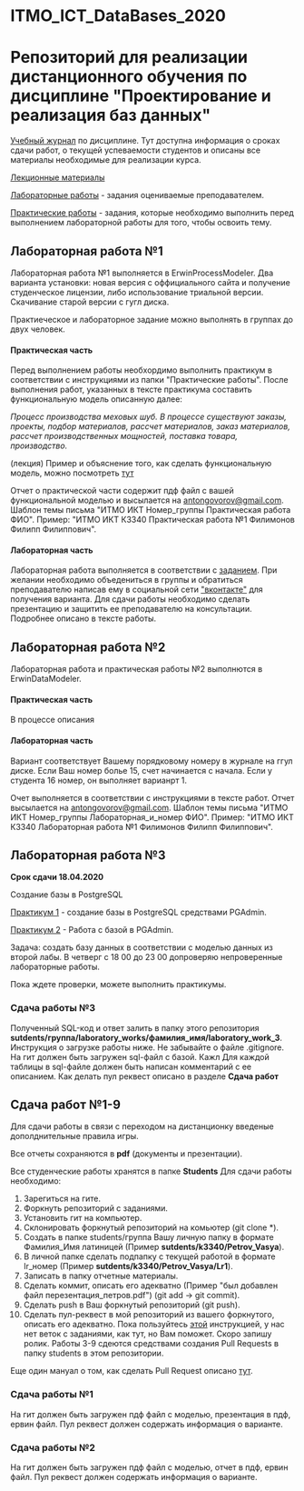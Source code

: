 # ITMO_ICT_DataBases_2020
Репозиторий для реализации дистанционного обучения по дисциплине "Проектирование и реализация баз данных"
========================

[Учебный журнал](https://docs.google.com/spreadsheets/d/1YqBm75zexHiby1QsHfU7afW9WTZwwtPkc5AMwUp86vA/edit?usp=sharing) по дисциплине. Тут доступна информация о сроках сдачи работ, о текущей успеваемости студентов и описаны все материалы необходимые для реализации курса.

[Лекционные материалы](https://drive.google.com/folderview?id=0B7AOfG5ohMyAbE00WTFmaE12V0k&usp=sharing)

[Лабораторные работы](https://drive.google.com/drive/folders/0B7AOfG5ohMyARkdVZ2ZOM0dKZEE?usp=sharing) - задания оцениваемые преподавателем.

[Практические работы](https://drive.google.com/drive/folders/0B7AOfG5ohMyAeUt1RUo2R25WVG8) - задания, которые необходимо выполнить перед выполнением лабораторной работы для того, чтобы освоить тему.

## Лабораторная работа №1

Лабораторная работа №1 выполняется в ErwinProcessModeler. Два варианта установки: новая версия с оффициального сайта и получение студенческое лицензии, либо использование триальной версии. Скачивание старой версии с гугл диска.

Практиеческое и лабораторное задание можно выполнять в группах до двух человек.

#### Практическая часть
Перед выполнением работы необхордимо выполнить практикум в соответствии с инструкциями из папки "Практические работы".
После выполнения работ, указанных в тексте практикума составить функциональную модель описанную далее:

*Процесс производства меховых шуб. В процессе существуют заказы, проекты, подбор материалов, рассчет материалов, заказ материалов, рассчет производственных мощностей, поставка товара, производство.*

(лекция) Пример и объяснение того, как сделать функциональную модель, можно посмотреть [тут](https://www.youtube.com/watch?v=flGjJMsjnG0)

Отчет о практической части содержит пдф файл с вашей функциональной моделью и высылается на antongovorov@gmail.com. Шаблон темы письма "ИТМО ИКТ Номер_группы Практическая работа ФИО". Пример: "ИТМО ИКТ К3340 Практическая работа №1 Филимонов Филипп Филиппович". 

#### Лабораторная часть

Лабораторная работа выполняется в соответствии с [заданием](https://drive.google.com/file/d/0B7AOfG5ohMyAVTJQQ0RsU0c1eTg/view?usp=sharing). При желании необходимо объедениться в группы и обратиться преподавателю написав ему в социальной сети ["вконтакте"](https://vk.com/govorof) для получения варианта.
Для сдачи работы необходимо сделать презентацию и защитить ее преподавателю на консультации. Подробнее описано в тексте работы.

## Лабораторная работа №2

Лабораторная работа и практическая работы №2 выполнются в ErwinDataModeler. 

#### Практическая часть

В процессе описания

#### Лабораторная часть

Вариант соответствует Вашему порядковому номеру в журнале на ггул диске. Если Ваш номер болье 15, счет начинается с начала. Если у студента 16 номер, он выполняет варианрт 1.

Очет выполняется в соответствии с инструкциями в тексте работ. Отчет высылается на antongovorov@gmail.com. Шаблон темы письма "ИТМО ИКТ Номер_группы Лабораторная_и_номер ФИО". Пример: "ИТМО ИКТ К3340 Лабораторная работа №1 Филимонов Филипп Филиппович". 


## Лабораторная работа №3
**Срок сдачи 18.04.2020**

Создание базы в PostgreSQL

[Практикум 1](https://drive.google.com/open?id=1sMH6KeCcWxo7_kce2T-GNfrJ967JxNHR) - создание базы в PostgreSQL средствами PGAdmin.

[Практикум 2](https://drive.google.com/open?id=1opDVtVlLjIAbhBF1VQX0POLqq0cV6MIP) - Работа с базой в PGAdmin.

Задача: создать базу данных в соответствии с моделью данных из второй лабы. В четверг с 18 00 до 23 00 допроверяю непроверенные лабораторные работы.

Пока ждете проверки, можете выполнить практикумы.

### Сдача работы №3

Полученный SQL-код и ответ залить в папку этого репозитория **sutdents/группа/laboratory_works/фамилия_имя/laboratory_work_3**. Инструкция о загрузке работы ниже. Не забывайте о файле .gitignore.
На гит должен быть загружен sql-файл с базой. Кажл Для каждой таблицы в sql-файле должен быть написан комментарий с ее описанием. Как делать пул реквест описано в разделе **Сдача работ**

## Сдача работ №1-9

Для сдачи работы в связи с переходом на дистанционку введеные дополднительные правила игры.

Все отчеты сохраняются в **pdf** (документы и презентации).

Все студенческие работы хранятся в папке **Students**
Для сдачи работы необходимо:
1. Зарегиться на гите.
2. Форкнуть репозиторий с заданиями.
3. Установить гит на компьютер.
4. Склонировать форкнутый репозиторий на комьютер (git clone *).
5. Создать в папке students/группа Вашу личную папку в формате Фамилия_Имя латиницей (Пример **sutdents/k3340/Petrov_Vasya**).
6. В личной папке сделать подпапку с текущей работой в формате lr_номер (Пример **sutdents/k3340/Petrov_Vasya/Lr1**).
7. Записать в папку отчетные материалы.
8. Сделать коммит, описать его адекватно (Пример "был добавлен файл перезентация_петров.pdf") (git add -> git commit).
9. Сделать push в Ваш форкнутый репозиторий (git push).
10. Сделать пул-реквест в мой репозиторий из вашего форкнутого, описать его адекватно.
Пока пользуйтесь [этой](https://vk.com/@efimchik_post_edu-tfm-2019-1) инструкцией, у нас нет веток с заданиями, как тут, но Вам поможет. Скоро запишу ролик.
Работы 3-9 сдеются средствами создания Pull Requests в папку students в этом репозитории.

Еще один мануал о том, как сделать Pull Request описано [тут](https://rustycrate.ru/%D1%80%D1%83%D0%BA%D0%BE%D0%B2%D0%BE%D0%B4%D1%81%D1%82%D0%B2%D0%B0/2016/03/07/contributing.html).

### Сдача работы №1

На гит должен быть загружен пдф файл с моделью, презентация в пдф, ервин файл. Пул реквест должен содержать информация о варианте.

### Сдача работы №2

На гит должен быть загружен пдф файл с моделью, отчет в пдф, ервин файл. Пул реквест должен содержать информация о варианте.



